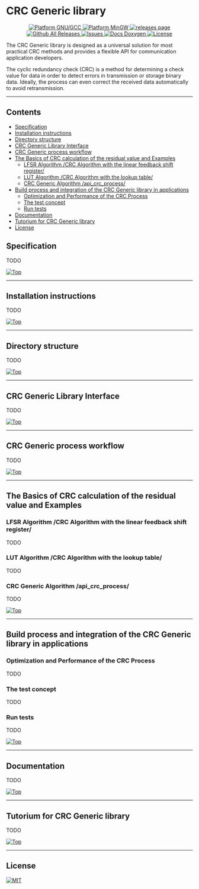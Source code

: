 # CRC Generic library
<p align="center">
	<a href="https://gcc.gnu.org/" rel="nofollow">
		<img alt="Platform GNU/GCC" src="https://img.shields.io/badge/platform-GNU/GCC-blue.svg"/>
	</a>
	<a href="https://osdn.net/projects/mingw/" rel="nofollow">
		<img alt="Platform MinGW" src="https://img.shields.io/badge/platform-MinGW-green.svg"/>
	</a>
	<a href="https://github.com/SergejBre/CRC/releases">
		<img alt="releases page" src="https://img.shields.io/github/v/release/SergejBre/CRC.svg"/>
	</a>
	<a href="https://github.com/SergejBre/CRC/releases">
		<img alt="Github All Releases" src="https://img.shields.io/github/downloads/SergejBre/CRC/total.svg"/>
	</a>
	<a href="https://github.com/SergejBre/CRC/issues">
		<img alt="Issues" src="https://img.shields.io/github/issues/SergejBre/CRC.svg"/>
	</a>
	<a href="https://sergejbre.github.io/CRC/doc/html/index.html">
		<img alt="Docs Doxygen" src="https://img.shields.io/badge/docs-Doxygen-blue.svg"/>
	</a>
	<a href="https://github.com/SergejBre/CRC/blob/main/LICENSE">
		<img alt="License" src="https://img.shields.io/github/license/SergejBre/CRC.svg"/>
	</a>
</p>

The CRC Generic library is designed as a universal solution for most practical CRC methods and provides a flexible API for communication application developers.

The cyclic redundancy check (CRC) is a method for determining a check value for data in order to detect errors in transmission or storage binary data. Ideally, the process can even correct the received data automatically to avoid retransmission.
____

## Contents
* [Specification](#Specification)
* [Installation instructions](#Installation-instructions)
* [Directory structure](#Directory-structure)
* [CRC Generic Library Interface](#CRC-Generic-Library-Interface)
* [CRC Generic process workflow](#CRC-Generic-process-workflow)
* [The Basics of CRC calculation of the residual value and Examples](#The-Basics-of-CRC-calculation-of-the-residual-value-and-Examples)
  * [LFSR Algorithm /CRC Algorithm with the linear feedback shift register/](#LFSR-Algorithm-/CRC-Algorithm-with-the-linear-feedback-shift-register/)
  * [LUT Algorithm /CRC Algorithm with the lookup table/](#LUT-Algorithm-/CRC-Algorithm-with-the-lookup-table/)
  * [CRC Generic Algorithm /api_crc_process/](#CRC-Generic-Algorithm-/api_crc_process/)
* [Build process and integration of the CRC Generic library in applications](#Build-process-and-integration-of-the-CRC-Generic-library-in-applications)
  * [Optimization and Performance of the CRC Process](#Optimization-and-Performance-of-the-CRC-Process)
  * [The test concept](#The-test-concept)
  * [Run tests](#Run-tests)
* [Documentation](#Documentation)
* [Tutorium for CRC Generic library](#Tutorium-for-CRC-Generic-library)
* [License](#License)

## Specification
TODO

[![Top](https://img.shields.io/badge/back%20to%20top-%E2%86%A9-blue)](#Contents)
____
## Installation instructions
TODO

[![Top](https://img.shields.io/badge/back%20to%20top-%E2%86%A9-blue)](#Contents)
____
## Directory structure
TODO

[![Top](https://img.shields.io/badge/back%20to%20top-%E2%86%A9-blue)](#Contents)
____
## CRC Generic Library Interface
TODO

[![Top](https://img.shields.io/badge/back%20to%20top-%E2%86%A9-blue)](#Contents)
____
## CRC Generic process workflow
TODO

[![Top](https://img.shields.io/badge/back%20to%20top-%E2%86%A9-blue)](#Contents)
____
## The Basics of CRC calculation of the residual value and Examples
### LFSR Algorithm /CRC Algorithm with the linear feedback shift register/
TODO
### LUT Algorithm /CRC Algorithm with the lookup table/
TODO
### CRC Generic Algorithm /api_crc_process/
TODO

[![Top](https://img.shields.io/badge/back%20to%20top-%E2%86%A9-blue)](#Contents)
____
## Build process and integration of the CRC Generic library in applications
### Optimization and Performance of the CRC Process
TODO
### The test concept
TODO
### Run tests
TODO

[![Top](https://img.shields.io/badge/back%20to%20top-%E2%86%A9-blue)](#Contents)
____
## Documentation
TODO

[![Top](https://img.shields.io/badge/back%20to%20top-%E2%86%A9-blue)](#Contents)
____
## Tutorium for CRC Generic library
TODO

[![Top](https://img.shields.io/badge/back%20to%20top-%E2%86%A9-blue)](#Contents)
____
## License
[![MIT](https://img.shields.io/github/license/SergejBre/SynchroTime.svg)](LICENSE)
